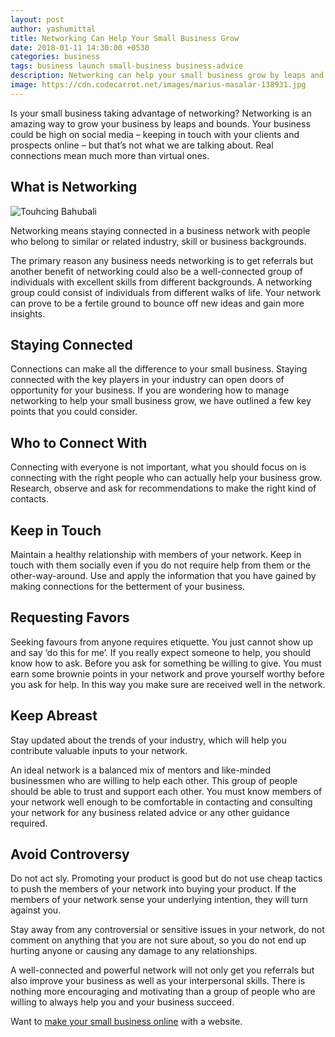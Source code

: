```yaml
---
layout: post
author: yashumittal
title: Networking Can Help Your Small Business Grow
date: 2018-01-11 14:30:00 +0530
categories: business
tags: business launch small-business business-advice
description: Networking can help your small business grow by leaps and bounds. Don&#039;t know where to start? Here are a few tips that can help you get going.
image: https://cdn.codecarrot.net/images/marius-masalar-138931.jpg
---
```


Is your small business taking advantage of networking? Networking is an amazing way to grow your business by leaps and bounds. Your business could be high on social media – keeping in touch with your clients and prospects online – but that’s not what we are talking about. Real connections mean much more than virtual ones.

## What is Networking

![Touhcing Bahubali](https://cdn.codecarrot.net/images/l2YWyfT7PmpOHBt8k.gif)

Networking means staying connected in a business network with people who belong to similar or related industry, skill or business backgrounds.

The primary reason any business needs networking is to get referrals but another benefit of networking could also be a well-connected group of individuals with excellent skills from different backgrounds. A networking group could consist of individuals from different walks of life. Your network can prove to be a fertile ground to bounce off new ideas and gain more insights.

## Staying Connected

Connections can make all the difference to your small business. Staying connected with the key players in your industry can open doors of opportunity for your business. If you are wondering how to manage networking to help your small business grow, we have outlined a few key points that you could consider.

## Who to Connect With

Connecting with everyone is not important, what you should focus on is connecting with the right people who can actually help your business grow. Research, observe and ask for recommendations to make the right kind of contacts.

## Keep in Touch

Maintain a healthy relationship with members of your network. Keep in touch with them socially even if you do not require help from them or the other-way-around. Use and apply the information that you have gained by making connections for the betterment of your business.

## Requesting Favors

Seeking favours from anyone requires etiquette. You just cannot show up and say ‘do this for me’. If you really expect someone to help, you should know how to ask. Before you ask for something be willing to give. You must earn some brownie points in your network and prove yourself worthy before you ask for help. In this way you make sure are received well in the network.

## Keep Abreast

Stay updated about the trends of your industry, which will help you contribute valuable inputs to your network.

An ideal network is a balanced mix of mentors and like-minded businessmen who are willing to help each other. This group of people should be able to trust and support each other. You must know members of your network well enough to be comfortable in contacting and consulting your network for any business related advice or any other guidance required.

## Avoid Controversy

Do not act sly. Promoting your product is good but do not use cheap tactics to push the members of your network into buying your product. If the members of your network sense your underlying intention, they will turn against you.

Stay away from any controversial or sensitive issues in your network, do not comment on anything that you are not sure about, so you do not end up hurting anyone or causing any damage to any relationships.

A well-connected and powerful network will not only get you referrals but also improve your business as well as your interpersonal skills.  There is nothing more encouraging and motivating than a group of people who are willing to always help you and your business succeed.

Want to [make your small business online](https://www.codecarrot.net/) with a website.
